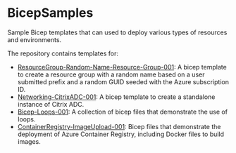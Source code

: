 # BicepSamples
Sample Bicep templates that can used to deploy various types of resources and environments.

The repository contains templates for:
* [ResourceGroup-Random-Name-Resource-Group-001](https://github.com/cpolydorou/BicepSamples/tree/main/ResourceGroup-Random-Name-Resource-Group-001): A bicep template to create a resource group with a random name based on a user submitted prefix and a random GUID seeded with the Azure subscription ID.
* [Networking-CitrixADC-001](https://github.com/cpolydorou/BicepSamples/tree/main/Networking-CitrixADC-001): A bicep template to create a standalone instance of Citrix ADC.
* [Bicep-Loops-001](https://github.com/cpolydorou/BicepSamples/tree/main/Bicep-Loops-001): A collection of bicep files that demonstrate the use of loops.
* [ContainerRegistry-ImageUpload-001](https://github.com/cpolydorou/BicepSamples/tree/main/ContainerRegistry-ImageUpload-001): Bicep files that demonstrate the deployment of Azure Container Registry, including Docker files to build images.
